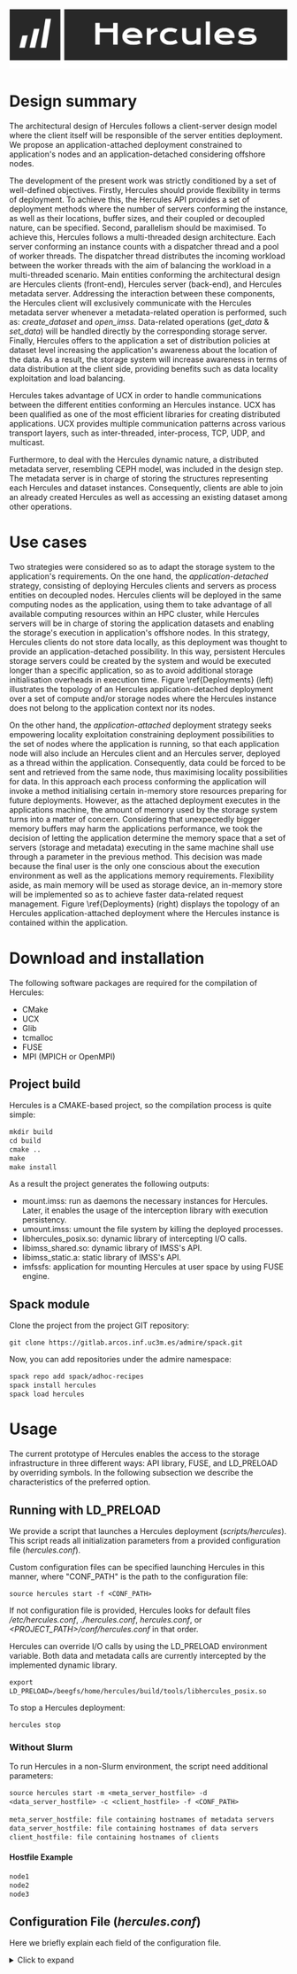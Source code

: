 ![Screenshot](hercules.png)

# Design summary

The architectural design of Hercules follows a client-server design model where the client itself will be responsible of the server entities deployment. We propose an application-attached deployment constrained to application's nodes and an application-detached considering offshore nodes. 

The development of the present work was strictly conditioned by a set of well-defined objectives. Firstly, Hercules should provide flexibility in terms of deployment. To achieve this, the Hercules API provides a set of deployment methods where the number of servers conforming the instance, as well as their locations, buffer sizes, and their coupled or decoupled nature, can be specified. Second, parallelism should be maximised. To achieve this, Hercules follows a multi-threaded design architecture. Each server conforming an instance counts with a dispatcher thread and a pool of worker threads. The dispatcher thread distributes the incoming workload between the worker threads with the aim of balancing the workload in a multi-threaded scenario. Main entities conforming the architectural design are Hercules clients (front-end), Hercules server (back-end), and Hercules metadata server. Addressing the interaction between these components, the Hercules client will exclusively communicate with the Hercules metadata server whenever a metadata-related operation is performed, such as: *create_dataset* and *open_imss*. Data-related operations (*get_data* & *set_data*) will be handled directly by the corresponding storage server. Finally, Hercules offers to the application a set of distribution policies at dataset level increasing the application's awareness about the location of the data. As a result, the storage system will increase awareness in terms of data distribution at the client side, providing benefits such as data locality exploitation and load balancing.

Hercules takes advantage of UCX in order to handle communications between the different entities conforming an Hercules instance. UCX has been qualified as one of the most efficient libraries for creating distributed applications. UCX provides multiple communication patterns across various transport layers, such as inter-threaded, inter-process, TCP, UDP, and multicast. 

Furthermore, to deal with the Hercules dynamic nature, a distributed metadata server, resembling CEPH model, was included in the design step. The metadata server is in charge of storing the structures representing each Hercules and dataset instances. Consequently, clients are able to join an already created Hercules as well as accessing an existing dataset among other operations. 

# Use cases


Two strategies were considered so as to adapt the storage system to the application's requirements. On the one hand, the *application-detached* strategy, consisting of deploying Hercules clients and servers as process entities on decoupled nodes. Hercules clients will be deployed in the same computing nodes as the application, using them to take advantage of all available computing resources within an HPC cluster, while Hercules servers will be in charge of storing the application datasets and enabling the storage's execution in application's offshore nodes. In this strategy, Hercules clients do not store data locally, as this deployment was thought to provide an application-detached possibility. In this way, persistent Hercules storage servers could be created by the system and would be executed longer than a specific application, so as to avoid additional storage initialisation overheads in execution time. Figure \ref{Deployments} (left) illustrates the topology of an Hercules application-detached deployment over a set of compute and/or storage nodes where the Hercules instance does not belong to the application context nor its nodes.


On the other hand, the *application-attached* deployment strategy seeks empowering locality exploitation constraining deployment possibilities to the set of nodes where the application is running, so that each application node will also include an Hercules client and an Hercules server, deployed as a thread within the application. Consequently, data could be forced to be sent and retrieved from the same node, thus maximising locality possibilities for data. In this approach each process conforming the application will invoke a method initialising certain in-memory store resources preparing for future deployments. However, as the attached deployment executes in the applications machine, the amount of memory used by the storage system turns into a matter of concern. Considering that unexpectedly bigger memory buffers may harm the applications performance, we took the decision of letting the application determine the memory space that a set of servers (storage and metadata) executing in the same machine shall use through a parameter in the previous method. This decision was made because the final user is the only one conscious about the execution environment as well as the applications memory requirements. Flexibility aside, as main memory will be used as storage device, an in-memory store will be implemented so as to achieve faster data-related request management. Figure \ref{Deployments} (right) displays the topology of an Hercules application-attached deployment where the Hercules instance is contained within the application.



# Download and installation

The following software packages are required for the compilation of Hercules:

- CMake
- UCX
- Glib
- tcmalloc
- FUSE
- MPI (MPICH or OpenMPI)
    
## Project build

Hercules is a CMAKE-based project, so the compilation process is quite simple:  

```
mkdir build
cd build
cmake ..
make
make install                         
```

As a result the project generates the following outputs:
- mount.imss: run as daemons the necessary instances for Hercules. Later, it enables the usage of the interception library with execution persistency.
- umount.imss: umount the file system by killing the deployed processes.
- libhercules_posix.so: dynamic library of intercepting I/O calls.
- libimss_shared.so: dynamic library of IMSS's API.
- libimss_static.a: static library of IMSS's API.
- imfssfs: application for mounting Hercules at user space by using FUSE engine.
    
## Spack module

Clone the project from the project GIT repository:

```
git clone https://gitlab.arcos.inf.uc3m.es/admire/spack.git
```

Now, you can add repositories under the admire namespace:

```
spack repo add spack/adhoc-recipes 
spack install hercules
spack load hercules
```

# Usage

The current prototype of Hercules enables the access to the storage infrastructure in three different ways: API library, FUSE, and LD_PRELOAD by overriding symbols. In the following subsection we describe the characteristics of the preferred option.


## Running with LD_PRELOAD
We provide a script that launches a Hercules deployment (_scripts/hercules_). This script reads all initialization parameters from a provided configuration file (_hercules.conf_).

Custom configuration files can be specified launching Hercules in this manner, where "CONF_PATH" is the path to the configuration file:

```
source hercules start -f <CONF_PATH>
```

If not configuration file is provided, Hercules looks for default files _/etc/hercules.conf_, _./hercules.conf_, _hercules.conf_, or _<PROJECT_PATH>/conf/hercules.conf_ in that order.

Hercules can override I/O calls by using the LD_PRELOAD environment variable. Both data and metadata calls are currently intercepted by the implemented dynamic library.

```
export LD_PRELOAD=/beegfs/home/hercules/build/tools/libhercules_posix.so
```
To stop a Hercules deployment:

```
hercules stop
```

### Without Slurm
To run Hercules in a non-Slurm environment, the script need additional parameters:

```
source hercules start -m <meta_server_hostfile> -d <data_server_hostfile> -c <client_hostfile> -f <CONF_PATH>

meta_server_hostfile: file containing hostnames of metadata servers
data_server_hostfile: file containing hostnames of data servers
client_hostfile: file containing hostnames of clients
```

#### Hostfile Example

```
node1
node2
node3
```


## Configuration File (_hercules.conf_)
Here we briefly explain each field of the configuration file.

<details><summary>Click to expand</summary>

### Used URI for internal items definition
> URI = imss://

### Block size (in KB)
> BLOCK_SIZE = 512

### Used mount point in the client side
> MOUNT_POINT = /mnt/imss/

### Where the Hercules project is
> HERCULES_PATH = /beegfs/home/hercules

### Port listening in the metadata node service
> METADATA_PORT = 75000

### Port listening in the data node service
> DATA_PORT = 85000

### Total number of data nodes
> NUM_DATA_SERVERS = 1 

### Total number of metadadata nodes
> NUM_META_SERVERS = 1

### Total number of client nodes
> NUM_NODES_FOR_CLIENTS = 1

### Total number of clients per node
> NUM_CLIENTS_PER_NODE = 1

### 1: enables malleability functions
> MALLEABILITY = 0      
> UPPER_BOUND_MALLEABILITY = 0    
> LOWER_BOUND_MALLEABILITY = 0   

### File containing a list of nodes serving as data nodes
> DATA_HOSTFILE = /beegfs/home/hercules/bash/data_hostfile

### File path of the persistence metadata
> METADA_PERSISTENCE_FILE = /beegfs/home/hercules/bash/metadata

### Number of threads attending data requests
> THREAD_POOL = 1

### Maximum size used by the data nodes
> STORAGE_SIZE = 0 # No limit

### File containing a list of nodes serving as metadata nodes
> METADATA_HOSTFILE = /beegfs/home/hercules/bash/meta_hostfile

### Debug mode (none or all)
> DEBUG_LEVEL = all
</details>
